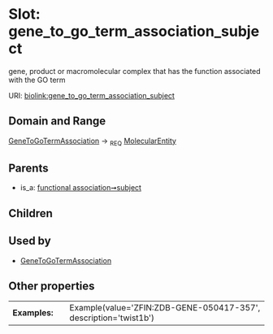 
# Slot: gene_to_go_term_association_subject


gene, product or macromolecular complex that has the function associated with the GO term

URI: [biolink:gene_to_go_term_association_subject](https://w3id.org/biolink/vocab/gene_to_go_term_association_subject)


## Domain and Range

[GeneToGoTermAssociation](GeneToGoTermAssociation.md) &#8594;  <sub>REQ</sub> [MolecularEntity](MolecularEntity.md)

## Parents

 *  is_a: [functional association➞subject](functional_association_subject.md)

## Children


## Used by

 * [GeneToGoTermAssociation](GeneToGoTermAssociation.md)

## Other properties

|  |  |  |
| --- | --- | --- |
| **Examples:** | | Example(value='ZFIN:ZDB-GENE-050417-357', description='twist1b') |

